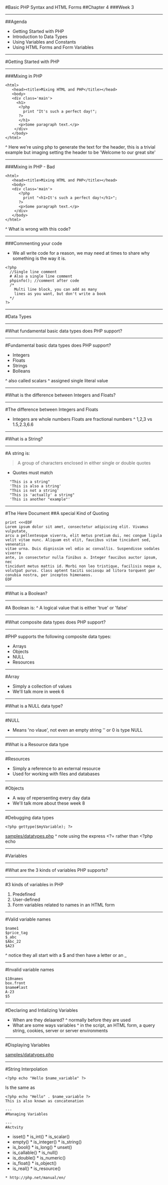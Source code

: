 #Basic PHP Syntax and HTML Forms
##Chapter 4
###Week 3

---
##Agenda 
- Getting Started with PHP
- Introduction to Data Types
- Using Variables and Constants
- Using HTML Forms and Form Variables

---
#Getting Started with PHP

---
###Mixing in PHP
```
<html>
   <head><title>Mixing HTML and PHP</title></head>
   <body>
   <div class='main'>
     <h1>
      <?php 
        print "It's such a perfect day!"; 
      ?>
      </h1>
      <p>Some paragraph text.</p>
    </div>
   </body>
</html>
```
^ Here we're using php to generate the text for the header, this is a trivial example but imaging setting the header to be 'Welcome <username> to our great site' 

---
###Mixing in PHP - Bad
```
<html>
   <head><title>Mixing HTML and PHP</title></head>
   <body>
   <div class='main'>
      <?php 
        print "<h1>It's such a perfect day!</h1>"; 
      ?>
      <p>Some paragraph text.</p>
    </div>
   </body>
</html>
```
^ What is wrong with this code?

---
###Commenting your code
- We all write code for a reason, we may need at times to share why something is the way it is.
```
<?php
  //Single line comment
  # Also a single line comment
  phpinfo(); //comment after code
  /*
    Multi line block, you can add as many
    lines as you want, but don't write a book
  */
?>
```

---
#Data Types

---
#What fundamental basic data types does PHP support?

---
#Fundamental basic data types does PHP support?
- Integers
- Floats
- Strings
- Bolleans

^ also called scalars
^ assigned single literal value

---
#What is the difference between Integers and Floats?

---
#The difference between Integers and Floats
* Integers are whole numbers Floats are fractional numbers
^ 1,2,3 vs 1.5,2.3,6.6

---
#What is a String?

---
#A string is:
> A group of characters enclosed in either single or double quotes

* Quotes must match

```
  "This is a string"
  'This is also a string'
  "This is not a string'
  "This is 'actually' a string"
  'This is another "example"'
```

---
#The Here Document
##A special Kind of Quoting

```
print <<<EOF
Lorem ipsum dolor sit amet, consectetur adipiscing elit. Vivamus vulputate, 
arcu a pellentesque viverra, elit metus pretium dui, nec congue ligula 
velit vitae nunc. Aliquam est elit, faucibus vitae tincidunt sed, venenatis 
vitae urna. Duis dignissim vel odio ac convallis. Suspendisse sodales viverra 
ante, in consectetur nulla finibus a. Integer faucibus auctor ipsum, nec 
tincidunt metus mattis id. Morbi non leo tristique, facilisis neque a, 
volutpat purus. Class aptent taciti sociosqu ad litora torquent per 
conubia nostra, per inceptos himenaeos.
EOF
```

---
#What is a Boolean?

---
#A Boolean is:
^ A logical value that is either 'true' or 'false' 

---
#What composite data types does PHP support?

---
#PHP supports the following composite data types:
- Arrays
- Objects
- NULL
- Resources

---
#Array
- Simply a collection of values
- We'll talk more in week 6

---
#What is a NULL data type?

---
#NULL
- Means 'no vlaue', not even an empty string '' or 0 is type NULL

---
#What is a Resource data type

---
#Resources
- Simply a reference to an external resource
- Used for working with files and databases

---
#Objects
* A way of repersenting every day data
* We'll talk more about these week 8

---
#Debugging data types
```
<?php gettype($myVariable); ?>
```

[samples/datatypes.php](sampes/datatypes.php)
^ note using the express <?= rather than <?php echo

---
#Variables

---
#What are the 3 kinds of variables PHP supports?

---
#3 kinds of variables in PHP

1. Predefined
1. User-defined
1. Form variables related to names in an HTML form

---
#Valid variable names
```
$name1
$price_tag
$_abc
$Abc_22
$A23
```
^ notice they all start with a $ and then have a letter or an _

----
#Invalid variable names
```
$10names
box.front
$name#last
A-23
$5
```

---
#Declaring and Intializing Variables
* When are they delaared?
^ normally before they are used
* What are some ways variables 
^ in the script, an HTML form, a query string, cookies, server or server environments

---
#Displaying Variables

[samples/datatypes.php](sampes/datatypes.php)

---
#String Interpolation
```
<?php echo "Hello $name_variable" ?>
```
Is the same as
```
<?php echo "Hello" . $name_variable ?>
This is also known as concatenation

---
#Managing Variables

---
#Actvity
```
* isset()        * is_int()      * is_scalar()
* empty()        * is_integer()  * is_string()  
* is_bool()      * is_long()     * unset()
* is_callable()  * is_null()
* is_double()    * is_numeric()
* is_float()     * is_object()
* is_real()      * is_resource()
```
* http://php.net/manual/en/